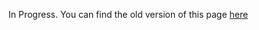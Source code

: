 In Progress. You can find the old version of this page [here](https://mgruddy.wixsite.com/home/teaching)
